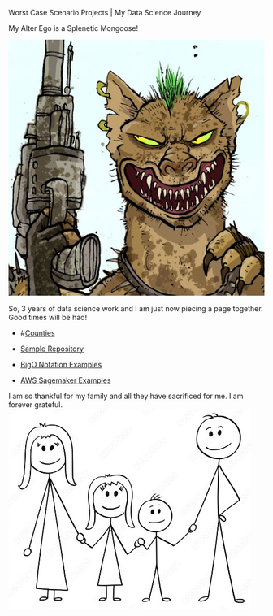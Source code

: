 
 Worst Case Scenario Projects | My Data Science Journey









 My Alter Ego is a Splenetic Mongoose!


![My Picture](/pics/mongooseclip2_GH.jpg)

So, 3 years of data science work and I am just now piecing a page together. Good times will be had!

- #[Counties](/counties/index.md)



- [Sample Repository](https://github.com/WorstCase26/BUAD-Launch)
- [BigO Notation Examples](https://github.com/WorstCase26/CTCI-BigO-Examples-Python)
- [AWS Sagemaker Examples](https://github.com/WorstCase26/amazon-sagemaker-examples)
  






I am so thankful for my family and all they have sacrificed for me. I am forever grateful. 
[![Family](pics/family.jpg)](https://www.youtube.com/watch?v=Sfg6-4mBs6Y)



